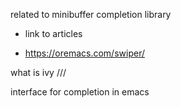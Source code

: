 related to minibuffer completion library
- link to articles


- https://oremacs.com/swiper/

what is ivy ///

interface  for completion in emacs